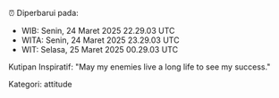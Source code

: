 ⏰ Diperbarui pada:
- WIB: Senin, 24 Maret 2025 22.29.03 UTC
- WITA: Senin, 24 Maret 2025 23.29.03 UTC
- WIT: Selasa, 25 Maret 2025 00.29.03 UTC

Kutipan Inspiratif:
"May my enemies live a long life to see my success."


Kategori: attitude

